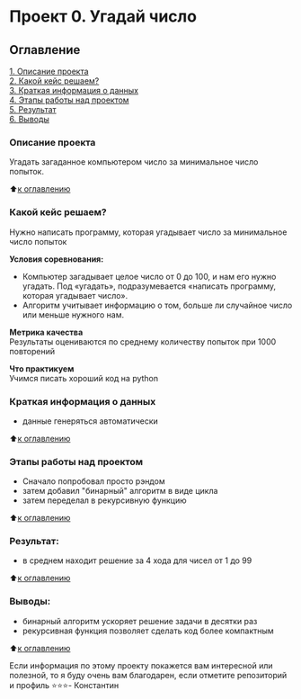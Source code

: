 # Проект 0. Угадай число

## Оглавление  
[1. Описание проекта](README.md#Описание-проекта)  
[2. Какой кейс решаем?](README.md#Какой-кейс-решаем)  
[3. Краткая информация о данных](README.md#Краткая-информация-о-данных)  
[4. Этапы работы над проектом](README.md#Этапы-работы-над-проектом)  
[5. Результат](README.md#Результат)    
[6. Выводы](README.md#Выводы) 

### Описание проекта    
Угадать загаданное компьютером число за минимальное число попыток.

:arrow_up:[к оглавлению](README.md#Оглавление)


### Какой кейс решаем?    
Нужно написать программу, которая угадывает число за минимальное число попыток

**Условия соревнования:**  
- Компьютер загадывает целое число от 0 до 100, и нам его нужно угадать. Под «угадать», подразумевается «написать программу, которая угадывает число».
- Алгоритм учитывает информацию о том, больше ли случайное число или меньше нужного нам.

**Метрика качества**     
Результаты оцениваются по среднему количеству попыток при 1000 повторений

**Что практикуем**     
Учимся писать хороший код на python


### Краткая информация о данных
- данные генеряться автоматически
  
:arrow_up:[к оглавлению](README.md#Оглавление)


### Этапы работы над проектом  
- Сначало попробовал просто рэндом
- затем добавил "бинарный" алгоритм в виде цикла
- затем переделал в рекурсивную функцию


:arrow_up:[к оглавлению](README.md#Оглавление)


### Результат:  
- в среднем находит решение за 4 хода для чисел от 1 до 99

:arrow_up:[к оглавлению](README.md#Оглавление)


### Выводы:  
- бинарный алгоритм ускоряет решение задачи в десятки раз
- рекурсивная функция позволяет сделать код более компактным

:arrow_up:[к оглавлению](README.md#Оглавление)


Если информация по этому проекту покажется вам интересной или полезной, то я буду очень вам благодарен, если отметите репозиторий и профиль ⭐️⭐️⭐️- Константин